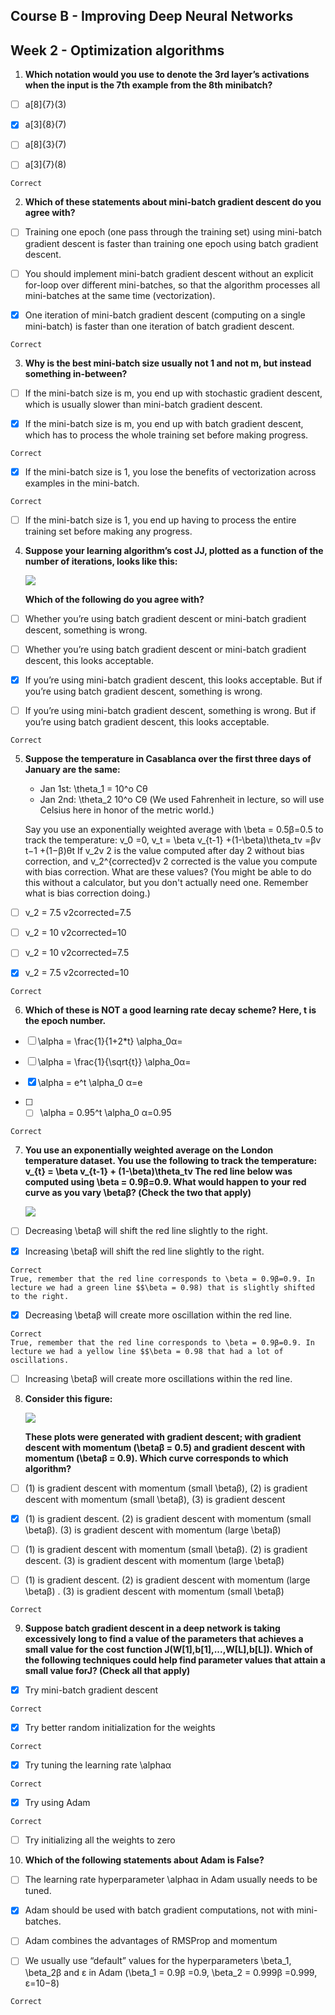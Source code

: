 ## Course B - Improving Deep Neural Networks

## Week 2 - Optimization algorithms

1. **Which notation would you use to denote the 3rd layer’s activations when the input is the 7th example from the 8th minibatch?**

- [ ] a[8]{7}(3)

- [x] a[3]{8}(7)

- [ ] a[8]{3}(7)

- [ ] a[3]{7}(8)

```
Correct
```

2. **Which of these statements about mini-batch gradient descent do you agree with?**

- [ ] Training one epoch (one pass through the training set) using mini-batch gradient descent is faster than training one epoch using batch gradient descent.

- [ ] You should implement mini-batch gradient descent without an explicit for-loop over different mini-batches, so that the algorithm processes all mini-batches at the same time (vectorization).

- [x] One iteration of mini-batch gradient descent (computing on a single mini-batch) is faster than one iteration of batch gradient descent.

```
Correct
```

3. **Why is the best mini-batch size usually not 1 and not m, but instead something in-between?**

- [ ] If the mini-batch size is m, you end up with stochastic gradient descent, which is usually slower than mini-batch gradient descent.

- [x] If the mini-batch size is m, you end up with batch gradient descent, which has to process the whole training set before making progress.

```
Correct
```

- [x] If the mini-batch size is 1, you lose the benefits of vectorization across examples in the mini-batch.

```
Correct
```

- [ ] If the mini-batch size is 1, you end up having to process the entire training set before making any progress.


4. **Suppose your learning algorithm’s cost JJ, plotted as a function of the number of iterations, looks like this:**

   ![](q4.png)

   **Which of the following do you agree with?**

- [ ] Whether you’re using batch gradient descent or mini-batch gradient descent, something is wrong.

- [ ] Whether you’re using batch gradient descent or mini-batch gradient descent, this looks acceptable.

- [x] If you’re using mini-batch gradient descent, this looks acceptable. But if you’re using batch gradient descent, something is wrong.

- [ ] If you’re using mini-batch gradient descent, something is wrong. But if you’re using batch gradient descent, this looks acceptable.

```
Correct
```

5. **Suppose the temperature in Casablanca over the first three days of January are the same:**

   - Jan 1st: \theta_1 = 10^o Cθ 
   - Jan 2nd: \theta_2 10^o Cθ 
     (We used Fahrenheit in lecture, so will use Celsius here in honor of the metric world.)

   Say you use an exponentially weighted average with \beta = 0.5β=0.5 to track the temperature: v_0  =0, v_t = \beta v_{t-1} +(1-\beta)\theta_tv =βv t−1 +(1−β)θt If v_2v 2 is the value computed after day 2 without bias correction, and v_2^{corrected}v 2 corrected  is the value you compute with bias correction. What are these values? (You might be able to do this without a calculator, but you don't actually need one. Remember what is bias correction doing.)
- [ ] v_2 = 7.5 v2corrected=7.5

- [ ] v_2 = 10 v2corrected=10

- [ ] v_2 = 10 v2corrected=7.5

- [x] v_2 = 7.5 v2corrected=10

```
Correct
```
6. **Which of these is NOT a good learning rate decay scheme? Here, t is the epoch number.**

- [ ] \alpha = \frac{1}{1+2*t} \alpha_0α= 

- [ ] \alpha = \frac{1}{\sqrt{t}} \alpha_0α= 

- [x] \alpha = e^t \alpha_0 α=e 

- [ ] - [ ] \alpha = 0.95^t \alpha_0 α=0.95 

```
Correct
```

7. **You use an exponentially weighted average on the London temperature dataset. You use the following to track the temperature: v_{t} = \beta v_{t-1} + (1-\beta)\theta_tv   The red line below was computed using \beta = 0.9β=0.9. What would happen to your red curve as you vary \betaβ? (Check the two that apply)**

   ![](q7.png)

- [ ] Decreasing \betaβ will shift the red line slightly to the right.

- [x] Increasing \betaβ will shift the red line slightly to the right.

```
Correct
True, remember that the red line corresponds to \beta = 0.9β=0.9. In lecture we had a green line $$\beta = 0.98) that is slightly shifted to the right.
```

- [x] Decreasing \betaβ will create more oscillation within the red line.

```
Correct
True, remember that the red line corresponds to \beta = 0.9β=0.9. In lecture we had a yellow line $$\beta = 0.98 that had a lot of oscillations.
```

- [ ] Increasing \betaβ will create more oscillations within the red line.

8. **Consider this figure:**

   ![](q8.png)

   **These plots were generated with gradient descent; with gradient descent with momentum (\betaβ = 0.5) and gradient descent with momentum (\betaβ = 0.9). Which curve corresponds to which algorithm?**

- [ ] (1) is gradient descent with momentum (small \betaβ), (2) is gradient descent with momentum (small \betaβ), (3) is gradient descent

- [x] (1) is gradient descent. (2) is gradient descent with momentum (small \betaβ). (3) is gradient descent with momentum (large \betaβ)

- [ ] (1) is gradient descent with momentum (small \betaβ). (2) is gradient descent. (3) is gradient descent with momentum (large \betaβ)

- [ ] (1) is gradient descent. (2) is gradient descent with momentum (large \betaβ) . (3) is gradient descent with momentum (small \betaβ)

```
Correct
```

9. **Suppose batch gradient descent in a deep network is taking excessively long to find a value of the parameters that achieves a small value for the cost function J(W[1],b[1],...,W[L],b[L]). Which of the following techniques could help find parameter values that attain a small value forJ? (Check all that apply)**

- [x] Try mini-batch gradient descent

```
Correct
```

- [x] Try better random initialization for the weights

```
Correct
```

- [x] Try tuning the learning rate \alphaα

```
Correct
```

- [x] Try using Adam

```
Correct
```

- [ ] Try initializing all the weights to zero

10. **Which of the following statements about Adam is False?**

- [ ] The learning rate hyperparameter \alphaα in Adam usually needs to be tuned.

- [x] Adam should be used with batch gradient computations, not with mini-batches.

- [ ] Adam combines the advantages of RMSProp and momentum

- [ ] We usually use “default” values for the hyperparameters \beta_1, \beta_2β  and ε in Adam (\beta_1 = 0.9β  =0.9, \beta_2 = 0.999β  =0.999, ε=10−8)

```
Correct
```
